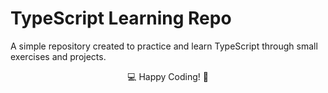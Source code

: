 # TypeScript Learning Repo

A simple repository created to practice and learn TypeScript through small exercises and projects.

<p align="center"> 💻 Happy Coding! 🚀 </p>

